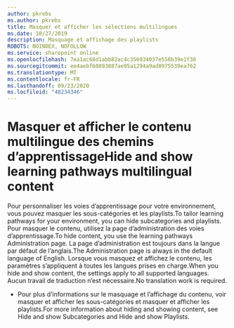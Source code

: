 ```yaml
---
author: pkrebs
ms.author: pkrebs
title: Masquer et afficher les sélections multilingues
ms.date: 10/27/2019
description: Masquage et affichage des playlists
ROBOTS: NOINDEX, NOFOLLOW
ms.service: sharepoint online
ms.openlocfilehash: 7ea1ac68d1abb82ac4c356934037e558b39e1f36
ms.sourcegitcommit: ee4aebf60893887ae95a1294a9ad8975539ea762
ms.translationtype: MT
ms.contentlocale: fr-FR
ms.lasthandoff: 09/23/2020
ms.locfileid: "48234346"
---
```

# <a name="hide-and-show-learning-pathways-multilingual-content"></a><span data-ttu-id="2bc07-103">Masquer et afficher le contenu multilingue des chemins d’apprentissage</span><span class="sxs-lookup"><span data-stu-id="2bc07-103">Hide and show learning pathways multilingual content</span></span> 

<span data-ttu-id="2bc07-104">Pour personnaliser les voies d’apprentissage pour votre environnement, vous pouvez masquer les sous-catégories et les playlists.</span><span class="sxs-lookup"><span data-stu-id="2bc07-104">To tailor learning pathways for your environment, you can hide subcategories and playlists.</span></span> <span data-ttu-id="2bc07-105">Pour masquer le contenu, utilisez la page d’administration des voies d’apprentissage.</span><span class="sxs-lookup"><span data-stu-id="2bc07-105">To hide content, you use the learning pathways Administration page.</span></span> <span data-ttu-id="2bc07-106">La page d’administration est toujours dans la langue par défaut de l’anglais.</span><span class="sxs-lookup"><span data-stu-id="2bc07-106">The Administration page is always in the default language of English.</span></span> <span data-ttu-id="2bc07-107">Lorsque vous masquez et affichez le contenu, les paramètres s’appliquent à toutes les langues prises en charge.</span><span class="sxs-lookup"><span data-stu-id="2bc07-107">When you hide and show content, the settings apply to all supported languages.</span></span> <span data-ttu-id="2bc07-108">Aucun travail de traduction n’est nécessaire.</span><span class="sxs-lookup"><span data-stu-id="2bc07-108">No translation work is required.</span></span> 

- <span data-ttu-id="2bc07-109">Pour plus d’informations sur le masquage et l’affichage du contenu, voir masquer et afficher les sous-catégories et masquer et afficher les playlists.</span><span class="sxs-lookup"><span data-stu-id="2bc07-109">For more information about hiding and showing content, see Hide and show Subcategories and Hide and show Playlists.</span></span> 



